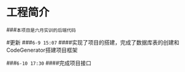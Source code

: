 # 工程简介

###`本项目是六月实训的后端代码`

#更新
###`6-9 15:07`
####实现了项目的搭建，完成了数据库表的创建和CodeGenerator搭建项目框架

###`6-10 17:30`
####完成项目接口